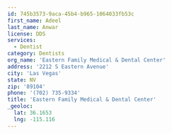 ```yaml
---
id: 745b3573-9aca-45b4-b965-1064033fb53c
first_name: Adeel
last_name: Anwar
license: DDS
services:
  - Dentist
category: Dentists
org_name: 'Eastern Family Medical & Dental Center'
address: '2212 S Eastern Avenue'
city: 'Las Vegas'
state: NV
zip: '89104'
phone: '(702) 735-9334'
title: 'Eastern Family Medical & Dental Center'
_geoloc:
  lat: 36.1653
  lng: -115.116
---
```

